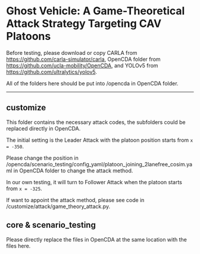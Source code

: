 # Ghost Vehicle: A Game-Theoretical Attack Strategy Targeting CAV Platoons
Before testing, please download or copy CARLA from https://github.com/carla-simulator/carla, OpenCDA folder from https://github.com/ucla-mobility/OpenCDA, and YOLOv5 from https://github.com/ultralytics/yolov5.  

All of the folders here should be put into /opencda in OpenCDA folder.
______________________________________________________________________________________________________________________
## customize
This folder contains the necessary attack codes, the subfolders could be replaced directly in OpenCDA.

The initial setting is the Leader Attack with the platoon position starts from ```x = -350```.

Please change the position in /opencda/scenario_testing/config_yaml/platoon_joining_2lanefree_cosim.yaml in OpenCDA folder to change the attack method.

In our own testing, it will turn to Follower Attack when the platoon starts from ```x = -325```.

If want to appoint the attack method, please see code in /customize/attack/game_theory_attack.py.

## core & scenario_testing
Please directly replace the files in OpenCDA at the same location with the files here.
